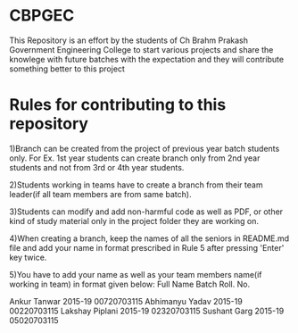 # CBPGEC
This Repository is an effort by the students of Ch Brahm Prakash Government Engineering College to start various projects and share the knowlege with future batches with the expectation and they will contribute something better to this project

# Rules for contributing to this repository

1)Branch can be created from the project of previous year batch students only. 
For Ex. 1st year students can create branch only from 2nd year students and not from 3rd or 4th year students. 

2)Students working in teams have to create a branch from their team leader(if all team members are from same batch). 

3)Students can modify and add non-harmful code as well as PDF, or other kind of study material only in the project folder they are working on.

4)When creating a branch, keep the names of all the seniors in README.md file and add your name in format prescribed in Rule 5 after pressing 'Enter' key twice. 

5)You have to add your name as well as your team members name(if working in team) in format given below: 
Full Name                       Batch                 Roll. No.






Ankur Tanwar                    2015-19               00720703115 
Abhimanyu Yadav                 2015-19               00220703115 
Lakshay Piplani                 2015-19               02320703115 
Sushant Garg                    2015-19               05020703115
